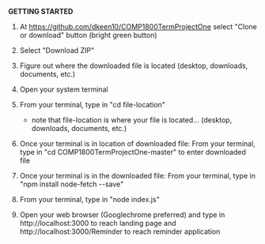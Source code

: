   **GETTING STARTED**
  
  1) At https://github.com/dkeen10/COMP1800TermProjectOne select "Clone or download" button (bright green button)
  
  2) Select "Download ZIP"
  
  3) Figure out where the downloaded file is located (desktop, downloads, documents, etc.)
  
  4) Open your system terminal
  
  5) From your terminal, type in "cd file-location"
     - note that file-location is where your file is located... (desktop, downloads, documents, etc.)
     
  6) Once your terminal is in location of downloaded file: 
     From your terminal, type in "cd COMP1800TermProjectOne-master" to enter downloaded file
  
  7) Once your terminal is in the downloaded file:
     From your terminal, type in "npm install node-fetch --save"
     
  8) From your terminal, type in "node index.js"
     
  8) Open your web browser (Googlechrome preferred) and type in http://localhost:3000 to reach landing page and                              http://localhost:3000/Reminder to reach reminder application
